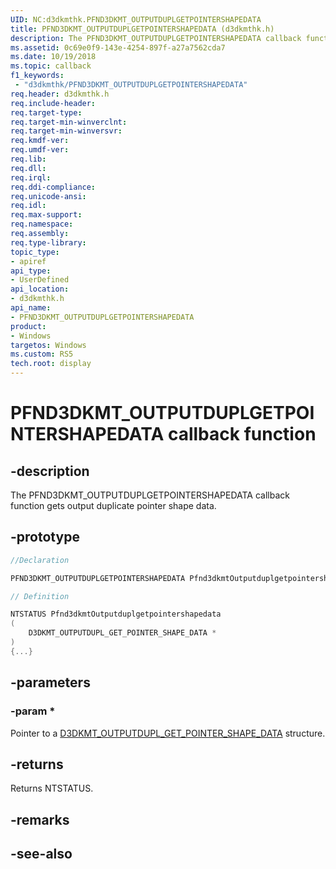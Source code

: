 ```yaml
---
UID: NC:d3dkmthk.PFND3DKMT_OUTPUTDUPLGETPOINTERSHAPEDATA
title: PFND3DKMT_OUTPUTDUPLGETPOINTERSHAPEDATA (d3dkmthk.h)
description: The PFND3DKMT_OUTPUTDUPLGETPOINTERSHAPEDATA callback function gets output duplicate pointer shape data.
ms.assetid: 0c69e0f9-143e-4254-897f-a27a7562cda7
ms.date: 10/19/2018
ms.topic: callback
f1_keywords:
 - "d3dkmthk/PFND3DKMT_OUTPUTDUPLGETPOINTERSHAPEDATA"
req.header: d3dkmthk.h
req.include-header:
req.target-type:
req.target-min-winverclnt:
req.target-min-winversvr:
req.kmdf-ver:
req.umdf-ver:
req.lib:
req.dll:
req.irql: 
req.ddi-compliance:
req.unicode-ansi:
req.idl:
req.max-support:
req.namespace:
req.assembly:
req.type-library: 
topic_type: 
- apiref
api_type: 
- UserDefined
api_location: 
- d3dkmthk.h
api_name: 
- PFND3DKMT_OUTPUTDUPLGETPOINTERSHAPEDATA
product:
- Windows
targetos: Windows
ms.custom: RS5
tech.root: display
---
```


# PFND3DKMT_OUTPUTDUPLGETPOINTERSHAPEDATA callback function

## -description

The PFND3DKMT_OUTPUTDUPLGETPOINTERSHAPEDATA callback function gets output duplicate pointer shape data.

## -prototype

```cpp
//Declaration

PFND3DKMT_OUTPUTDUPLGETPOINTERSHAPEDATA Pfnd3dkmtOutputduplgetpointershapedata; 

// Definition

NTSTATUS Pfnd3dkmtOutputduplgetpointershapedata 
(
	D3DKMT_OUTPUTDUPL_GET_POINTER_SHAPE_DATA *
)
{...}

```

## -parameters

### -param * 

Pointer to a [D3DKMT_OUTPUTDUPL_GET_POINTER_SHAPE_DATA](ns-d3dkmthk-_d3dkmt_outputdupl_get_pointer_shape_data.md) structure.

## -returns

Returns NTSTATUS.


## -remarks




## -see-also
